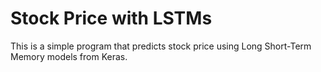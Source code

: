 # Stock Price with LSTMs
This is a simple program that predicts stock price using Long Short-Term Memory models from Keras.

